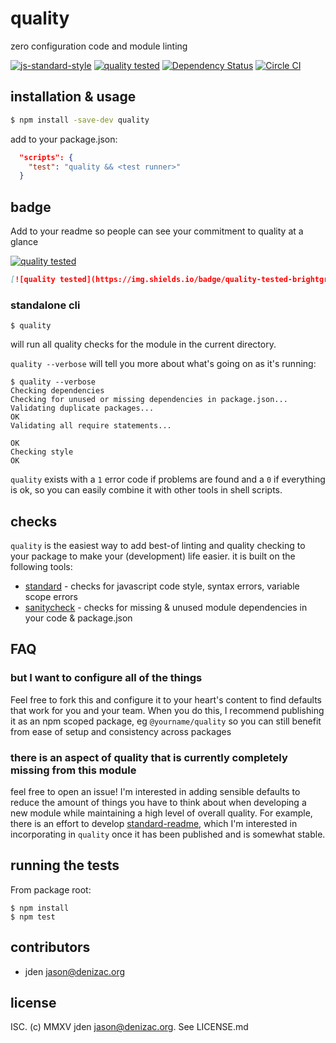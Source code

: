 # quality
zero configuration code and module linting

[![js-standard-style](https://cdn.rawgit.com/feross/standard/master/badge.svg)](https://github.com/feross/standard)
[![quality tested](https://img.shields.io/badge/quality-tested-brightgreen.svg)](https://github.com/jden/quality)
[![Dependency Status](https://david-dm.org/jden/quality.svg)](https://david-dm.org/jden/quality)
[![Circle CI](https://img.shields.io/circleci/project/jden/quality.svg)](https://circleci.com/gh/jden/quality)

## installation & usage

```sh
$ npm install -save-dev quality
```

add to your package.json:
```json
  "scripts": {
    "test": "quality && <test runner>"
  }
```

## badge
Add to your readme so people can see your commitment to quality at a glance

[![quality tested](https://img.shields.io/badge/quality-tested-brightgreen.svg)](https://github.com/jden/quality)

```md
[![quality tested](https://img.shields.io/badge/quality-tested-brightgreen.svg)](https://github.com/jden/quality)
```


### standalone cli

```
$ quality
```

will run all quality checks for the module in the current directory.

`quality --verbose` will tell you more about what's going on as it's running:

```
$ quality --verbose
Checking dependencies
Checking for unused or missing dependencies in package.json...
Validating duplicate packages...
OK
Validating all require statements...

OK
Checking style
OK
```

`quality` exists with a `1` error code if problems are found and a `0` if everything is ok, so you
can easily combine it with other tools in shell scripts.

## checks

`quality` is the easiest way to add best-of linting and quality checking to your package
to make your (development) life easier. it is built on the following tools:

- [standard](https://github.com/feross/standard) - checks for javascript code style, syntax errors, variable scope errors
- [sanitycheck](https://github.com/jden/node-sanitycheck) - checks for missing & unused module dependencies in your code & package.json


## FAQ

### but I want to configure all of the things
Feel free to fork this and configure it to your heart's content to find defaults that
work for you and your team. When you do this, I recommend publishing it as an npm scoped
package, eg `@yourname/quality` so you can still benefit from ease of setup and consistency
across packages

### there is an aspect of quality that is currently completely missing from this module
feel free to open an issue! I'm interested in adding sensible defaults to reduce the
amount of things you have to think about when developing a new module while maintaining a
high level of overall quality. For example, there is an effort to develop
[standard-readme](https://github.com/zcei/standard-readme), which I'm interested in incorporating
in `quality` once it has been published and is somewhat stable.


## running the tests

From package root:

    $ npm install
    $ npm test


## contributors

- jden <jason@denizac.org>


## license

ISC. (c) MMXV jden <jason@denizac.org>. See LICENSE.md

